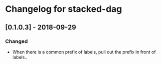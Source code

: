 # Changelog for stacked-dag

## [0.1.0.3] - 2018-09-29
### Changed
- When there is a common prefix of labels, pull out the prefix in front of labels..
